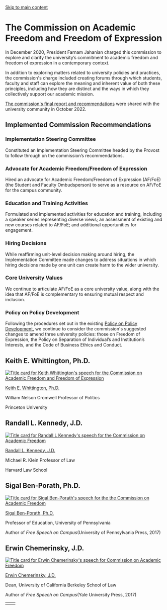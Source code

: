 [Skip to main content](https://www.cmu.edu/leadership/the-provost/provost-initiatives-academic-freedom#main-content)

# The Commission on Academic Freedom and Freedom of Expression

In December 2020, President Farnam Jahanian charged this commission to explore and clarify the university’s commitment to academic freedom and freedom of expression in a contemporary context.

In addition to exploring matters related to university policies and practices, the commission's charge included creating forums through which students, faculty and staff can explore the meaning and inherent value of both these principles, including how they are distinct and the ways in which they collectively support our academic mission.

[The commission's final report and recommendations](https://www.cmu.edu/sites/default/files/2025-07/affoe-report.pdf) were shared with the university community in October 2022.

## Implemented Commission Recommendations

### Implementation Steering Committee

Constituted an Implementation Steering Committee headed by the Provost to follow through on the commission’s recommendations.

### Advocate for Academic Freedom/Freedom of Expression

Hired an advocate for Academic Freedom/Freedom of Expression (AF/FoE) (the Student and Faculty Ombudsperson) to serve as a resource on AF/FoE for the campus community.

### Education and Training Activities

Formulated and implemented activities for education and training, including a speaker series representing diverse views; an assessment of existing and new courses related to AF/FoE; and additional opportunities for engagement.

### Hiring Decisions

While reaffirming unit-level decision making around hiring, the Implementation Committee made changes to address situations in which hiring decisions made by one unit can create harm to the wider university.

### Core University Values

We continue to articulate AF/FoE as a core university value, along with the idea that AF/FoE is complementary to ensuring mutual respect and inclusion.

### Policy on Policy Development

Following the procedures set out in the existing [Policy on Policy Development](https://www.cmu.edu/policies/university-policy-development/index.html), we continue to consider the commission's suggested changes to amend three university policies: those on Freedom of Expression, the Policy on Separation of Individual’s and Institution’s Interests, and the Code of Business Ethics and Conduct.

## Keith E. Whittington, Ph.D.

[![Title card for Keith Whittington's speech for the Commission on Academic Freedom and Freedom of Expression](https://www.cmu.edu/sites/default/files/styles/large_banner_1600x900/public/2025-04/Keith%20Whittington_%20Commission%20on%20Academic%20Freedom.png.webp?itok=psyTZ5IY)](https://vimeo.com/618274589)

[Keith E. Whittington, Ph.D.](https://scholar.princeton.edu/kewhitt/home)

William Nelson Cromwell Professor of Politics

Princeton University

## Randall L. Kennedy, J.D.

[![Title card for Randall L Kennedy's speech for the Commission on Academic Freedom](https://www.cmu.edu/sites/default/files/styles/large_banner_1600x900/public/2025-04/Randall%20L%20Kennedy_%20Commission%20on%20Academic%20Freedom.png.webp?itok=OYRBxOdv)](https://vimeo.com/631071718)

[Randall L. Kennedy, J.D.](https://hls.harvard.edu/faculty/directory/10470/Kennedy)

Michael R. Klein Professor of Law

Harvard Law School

## Sigal Ben-Porath, Ph.D.

[![Title card for Sigal Ben-Porath's speech for the the Commission on Academic Freedom](https://www.cmu.edu/sites/default/files/styles/large_banner_1600x900/public/2025-04/Sigal%20Ben-Porath_%20Commission%20on%20Academic%20Freedom.png.webp?itok=gvWhtTaX)](https://vimeo.com/545023745)

[Sigal Ben-Porath, Ph.D.](https://www.gse.upenn.edu/academics/faculty-directory/ben-porath)

Professor of Education, University of Pennsylvania

Author of _Free Speech on Campus_(University of Pennsylvania Press, 2017)

## Erwin Chemerinsky, J.D.

[![Title card for Erwin Chemerinsky's speech for Commission on Academic Freedom](https://www.cmu.edu/sites/default/files/styles/large_banner_1600x900/public/2025-04/Erwin%20Chemerinsky_Commission%20on%20Academic%20Freedom.png.webp?itok=t2PtMKSQ)](https://vimeo.com/542169436)

[Erwin Chemerinsky, J.D.](https://www.law.berkeley.edu/our-faculty/faculty-profiles/erwin-chemerinsky/)

Dean, University of California Berkeley School of Law

Author of _Free Speech on Campus_(Yale University Press, 2017)

|     |     |
| --- | --- |
|  |  |
